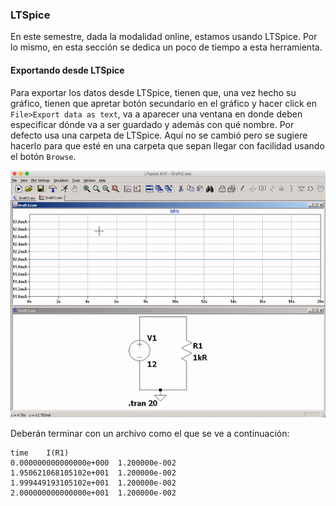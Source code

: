 ### LTSpice

En este semestre, dada la modalidad online, estamos usando LTSpice. Por lo mismo, en esta sección se dedica un poco de tiempo a esta herramienta.


#### Exportando desde LTSpice

Para exportar los datos desde LTSpice, tienen que, una vez hecho su gráfico, tienen que apretar botón secundario en el gráfico y hacer click en ``File>Export data as text``, va a aparecer una ventana en donde deben especificar dónde va a ser guardado y además con qué nombre. Por defecto usa una carpeta de LTSpice. Aquí no se cambió pero se sugiere hacerlo para que esté en una carpeta que sepan llegar con facilidad usando el botón ``Browse``.

![](img/LTSpice1.gif)


Deberán terminar con un archivo como el que se ve a continuación:


```
time	I(R1)
0.000000000000000e+000	1.200000e-002
1.950621068105102e+001	1.200000e-002
1.999449193105102e+001	1.200000e-002
2.000000000000000e+001	1.200000e-002
```
